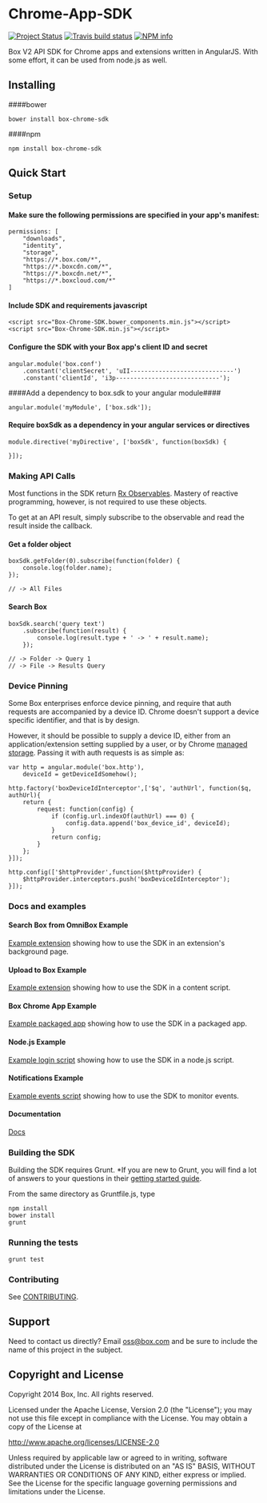 Chrome-App-SDK
==============

[![Project Status](http://opensource.box.com/badges/active.svg)](http://opensource.box.com/badges)
[![Travis build status](https://travis-ci.org/box/Chrome-App-SDK.png?branch=master)](https://travis-ci.org/box/Chrome-App-SDK)
[![NPM info](https://nodei.co/npm/box-chrome-sdk.png?downloads=true)](https://www.npmjs.com/package/box-chrome-sdk)

Box V2 API SDK for Chrome apps and extensions written in AngularJS. With some effort, it can be used from node.js as well.

Installing
----------

####bower

    bower install box-chrome-sdk

####npm

    npm install box-chrome-sdk

Quick Start
-----------

### Setup

#### Make sure the following permissions are specified in your app's manifest:

    permissions: [
        "downloads",
        "identity",
        "storage",
        "https://*.box.com/*",
        "https://*.boxcdn.com/*",
        "https://*.boxcdn.net/*",
        "https://*.boxcloud.com/*"
    ]

#### Include SDK and requirements javascript

    <script src="Box-Chrome-SDK.bower_components.min.js"></script>
    <script src="Box-Chrome-SDK.min.js"></script>

#### Configure the SDK with your Box app's client ID and secret

    angular.module('box.conf')
        .constant('clientSecret', 'uII-----------------------------')
        .constant('clientId', 'i3p-----------------------------');

####Add a dependency to box.sdk to your angular module####

    angular.module('myModule', ['box.sdk']);

#### Require boxSdk as a dependency in your angular services or directives

    module.directive('myDirective', ['boxSdk', function(boxSdk) {

    }]);

### Making API Calls

Most functions in the SDK return [Rx Observables](https://github.com/Reactive-Extensions/RxJS/blob/master/doc/api/core/observable.md).
Mastery of reactive programming, however, is not required to use these objects.

To get at an API result, simply subscribe to the observable and read the result inside the callback.

#### Get a folder object

    boxSdk.getFolder(0).subscribe(function(folder) {
        console.log(folder.name);
    });

    // -> All Files

#### Search Box

    boxSdk.search('query text')
        .subscribe(function(result) {
            console.log(result.type + ' -> ' + result.name);
        });

    // -> Folder -> Query 1
    // -> File -> Results Query

### Device Pinning

Some Box enterprises enforce device pinning, and require that auth requests are accompanied by a device ID. Chrome doesn't support a device specific identifier, and that is by design.

However, it should be possible to supply a device ID, either from an application/extension setting supplied by a user, or by Chrome [managed storage](http://www.chromium.org/administrators/).  Passing it with auth requests is as simple as:

    var http = angular.module('box.http'),
        deviceId = getDeviceIdSomehow();

    http.factory('boxDeviceIdInterceptor',['$q', 'authUrl', function($q, authUrl){
        return {
            request: function(config) {
                if (config.url.indexOf(authUrl) === 0) {
                    config.data.append('box_device_id', deviceId);
                }
                return config;
            }
        };
    }]);

    http.config(['$httpProvider',function($httpProvider) {
        $httpProvider.interceptors.push('boxDeviceIdInterceptor');
    }]);


### Docs and examples

#### Search Box from OmniBox Example

[Example extension](demo/search_extension/README.md) showing how to use the SDK in an extension's background page.

#### Upload to Box Example

[Example extension](demo/uploader_extension/README.md) showing how to use the SDK in a content script.

#### Box Chrome App Example

[Example packaged app](demo/box_app/README.md) showing how to use the SDK in a packaged app.

#### Node.js Example

[Example login script](demo/node/README.md) showing how to use the SDK in a node.js script.

#### Notifications Example

[Example events script](demo/notifications/README.md) showing how to use the SDK to monitor events.

#### Documentation

[Docs](doc/readme.md)

### Building the SDK

Building the SDK requires Grunt.
*If you are new to Grunt, you will find a lot of answers to your questions in their [getting started guide](http://gruntjs.com/getting-started).

From the same directory as Gruntfile.js, type

    npm install
    bower install
    grunt

### Running the tests

    grunt test

### Contributing

See [CONTRIBUTING](blob/master.CONTRIBUTING.md).

## Support

Need to contact us directly? Email oss@box.com and be sure to include the name of this project in the subject.

## Copyright and License

Copyright 2014 Box, Inc. All rights reserved.

Licensed under the Apache License, Version 2.0 (the "License");
you may not use this file except in compliance with the License.
You may obtain a copy of the License at

   http://www.apache.org/licenses/LICENSE-2.0

Unless required by applicable law or agreed to in writing, software
distributed under the License is distributed on an "AS IS" BASIS,
WITHOUT WARRANTIES OR CONDITIONS OF ANY KIND, either express or implied.
See the License for the specific language governing permissions and
limitations under the License.